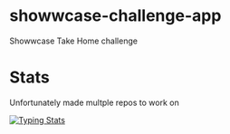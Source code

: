 # showwcase-challenge-app
Showwcase Take Home challenge

# Stats
Unfortunately made multple repos to work on

[<img src="https://wakatime.com/@GrvSingh/projects/tbeijhkqim?start=2020-09-17&end=2020-09-23" alt="Typing Stats" />](https://wakatime.com/@GrvSingh/projects/tbeijhkqim?start=2020-09-17&end=2020-09-23)
